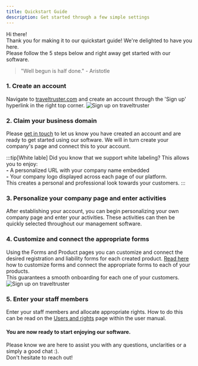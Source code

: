 ```yaml
---
title: Quickstart Guide
description: Get started through a few simple settings
---
```


Hi there! <br>
Thank you for making it to our quickstart guide! We're delighted to have you here. <br>
Please follow the 5 steps below and right away get started with our software.

> "Well begun is half done." - Aristotle

### 1. Create an account 
Navigate to [traveltruster.com](https://www.traveltruster.com/?persist_modal=account&persist_flow=signup) and create an account through the 'Sign up' hyperlink in the right top corner.
![Sign up on traveltruster](https://www.diversdesk.com/images/tt_landing_page_sign_up.png)


### 2. Claim your business domain 
Please [get in touch](mailto:info@diversdesk.com?subject=Request%20to%20create%20my%20Diversdesk%20page) to let us know you have created an account and are ready to get started using our software. We will in turn create your company's page and connect this to your account.

:::tip[White lable]
Did you know that we support white labeling? This allows you to enjoy:<br> 
**-** A personalized URL with your company name embedded <br>
**-** Your company logo displayed across each page of our platform.<br>
This creates a personal and professional look towards your customers.
:::

### 3. Personalize your company page and enter activities 
After establishing your account, you can begin personalizing your own company page and enter your activities. These activities can then be quickly selected throughout our management software.

### 4. Customize and connect the appropriate forms
Using the Forms and Product pages you can customize and connect the desired registration and liability forms for each created product. [Read here](/articles/custom_registration_form) how to customize forms and connect the appropriate forms to each of your products. <br>
This guarantees a smooth onboarding for each one of your customers.
![Sign up on traveltruster](https://diversdesk.com/images/tt_hamburger_dropdown_forms_page.png)

### 5. Enter your staff members 
Enter your staff members and allocate appropriate rights. How to do this can be read on the [Users and rights](/user_manual/users_and_rights) page within the user manual.

#### You are now ready to start enjoying our software. 
Please know we are here to assist you with any questions, unclarities or a simply a good chat :). <br>
Don't hesitate to reach out!
